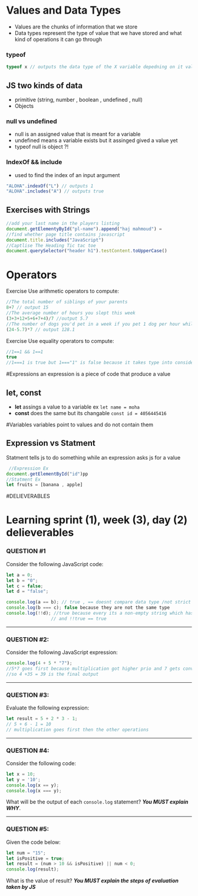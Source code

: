 # Values and Data Types
- Values are the chunks of information that we store 
- Data types represent the type of value that we have stored and what kind of operations it can go through

### typeof
```javascript
typeof x // outputs the data type of the X variable depedning on it value 
```
## JS two kinds of data 
- primitive (string, number , boolean , undefined , null)
- Objects
  
### null vs undefined 
- null is an assigned value that is meant for a variable
- undefined means a variable exists but it assinged gived a value yet
- typeof null is object ?!

### IndexOf && include
- used to find the index of an input argument 
```javascript
"ALOHA".indexOf("L") // outputs 1
"ALOHA".includes("A") // outputs true
```
## Exercises with Strings
```javascript
//add your last name in the players listing
document.getElementyById("pl-name").append("haj mahmoud") =
//find whether page title contains javascript
document.title.includes("JavaScript")
//Captlise The Heading Tic tac toe
document.querySelector("header h1").testContent.toUpperCase()
```
# Operators 
Exercise
Use arithmetic operators to compute:
```javascript
//The total number of siblings of your parents
8+7 // output 15
//The average number of hours you slept this week
(3+3+12+5+6+7+4)/7 //output 5.7
//The number of dogs you'd pet in a week if you pet 1 dog per hour while awake
(24-5.7)*7 // output 128.1
```
Exercise
Use equality operators to compute:
```javascript
//1==1 && 1==1
true 
//1===1 is true but 1==="1" is false because it takes type into consideration 
```
#Expressions 
an expression is a piece of code that produce a value  

## let, const 
- **let** assings a value to a variable ex ```let name = moha```
- **const** does the same but its changable  ```const id = 4056445416```
  
#Variables 
variables point to values and do not contain them 

## Expression vs Statment
Statment tells js to do something while an expression asks js for a value  
```javascript
 //Expression Ex 
document.getElementById("id")pp
//Statment Ex
let fruits = [banana , apple]
```
#DELIEVERABLES 
# Learning sprint (1), week (3), day (2) delieverables

### QUESTION #1

Consider the following JavaScript code:

```javascript
let a = 0;
let b = "0";
let c = false;
let d = "false";

console.log(a == b); // true , == doesnt compare data type /not strict 
console.log(b === c); false because they are not the same type
console.log(!!d); //true because every its a non-empty string which has the value of true 
                 // and !!true == true 
```


-------------------------------------------------------------------

### QUESTION #2:


Consider the following JavaScript expression:

```javascript
console.log(4 + 5 * "7");
//5*7 goes first because multiplication got higher prio and 7 gets converted to num data type
//so 4 +35 = 39 is the final output

```


-------------------------------------------------------------------

### QUESTION #3:

Evaluate the following expression:

```javascript
let result = 5 + 2 * 3 - 1;
// 5 + 6 - 1 = 10 
// multiplication goes first then the other operations 
```

-------------------------------------------------------------------

### QUESTION #4:

Consider the following code:

```javascript
let x = 10;
let y = '10';
console.log(x == y);
console.log(x === y);
```
What will be the output of each `console.log` statement? **_You MUST explain WHY_**.

-------------------------------------------------------------------

### QUESTION #5:

Given the code below:

```javascript
let num = "15";
let isPositive = true;
let result = (num > 10 && isPositive) || num < 0;
console.log(result);
```

What is the value of result? **_You MUST explain the steps of evaluation taken by JS_**
